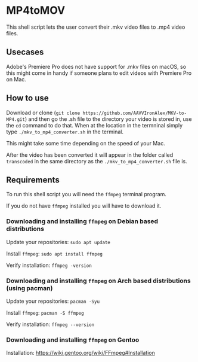 # MP4toMOV

This shell script lets the user convert their .mkv video files to .mp4 video files.

## Usecases

Adobe's Premiere Pro does not have support for .mkv files on macOS, so this might come in handy if someone plans to edit videos with Premiere Pro on Mac.

## How to use

Download or clone (`git clone https://github.com/AAVVIronAlex/MKV-to-MP4.git`) and then go the .sh file to the directory your video is stored in, use the `cd` command to do that. When at the location in the termninal simply type `./mkv_to_mp4_converter.sh` in the terminal. 

This might take some time depending on the speed of your Mac.

After the video has been converted it will appear in the folder called `transcoded` in the same directory as the `./mkv_to_mp4_converter.sh` file is. 

## Requirements

To run this shell script you will need the `ffmpeg` terminal program.

If you do not have `ffmpeg` installed you will have to download it.

### Downloading and installing `ffmpeg` on Debian based distributions

Update your repositories: `sudo apt update`

Install `ffmpeg`: `sudo apt install ffmpeg`

Verify installation: `ffmpeg -version`

### Downloading and installing `ffmpeg` on Arch based distributions (using pacman)

Update your repositories: `pacman -Syu`

Install `ffmpeg`: `pacman -S ffmpeg`

Verify installation: `ffmpeg --version`

### Downloading and installing `ffmpeg` on Gentoo

Installation: https://wiki.gentoo.org/wiki/FFmpeg#Installation